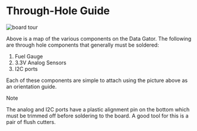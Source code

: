 # Through-Hole Guide
![board tour](Hardware/images/dg_board_tour.png)

Above is a map of the various components on the Data Gator. The following are through hole components that generally must be soldered:

1. Fuel Gauge
2. 3.3V Analog Sensors
3. I2C ports

Each of these components are simple to attach using the picture above as an orientation guide.

>[!note]
>The analog and I2C ports have a plastic alignment pin on the bottom which must be trimmed off before soldering to the board. A good tool for this is a pair of flush cutters.

